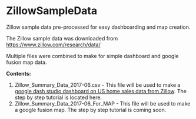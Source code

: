 # ZillowSampleData


Zillow sample data pre-processed for easy dashboarding and map creation.

The Zillow sample data was downloaded from https://www.zillow.com/research/data/

Multiple files were combined to make for simple dashboard and google fusion map data.  

**Contents:**

1) Zillow_Summary_Data_2017-06.csv - This file will be used to make a [google dash studio dashboard on US home sales data from Zillow](https://datastudio.google.com/open/0B9T2DDcYWIqFSnFGWEd4cWFxZFk). The step by step tutorial is located here.
2) Zillow_Summary_Data_2017-06_For_MAP - This file will be used to make a google fusion map.  The step by step tutorial is coming soon. 

